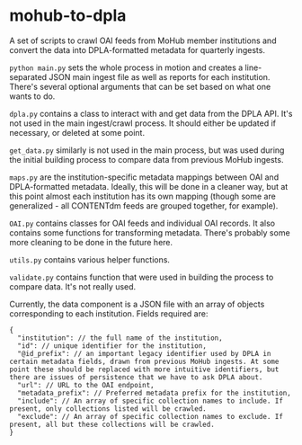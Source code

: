 # mohub-to-dpla

A set of scripts to crawl OAI feeds from MoHub member institutions and convert the data into DPLA-formatted metadata for quarterly ingests.

`python main.py` sets the whole process in motion and creates a line-separated JSON main ingest file as well as reports for each institution. There's several optional arguments that can be set based on what one wants to do.

`dpla.py` contains a class to interact with and get data from the DPLA API. It's not used in the main ingest/crawl process. It should either be updated if necessary, or deleted at some point.

`get_data.py` similarly is not used in the main process, but was used during the initial building process to compare data from previous MoHub ingests.

`maps.py` are the institution-specific metadata mappings between OAI and DPLA-formatted metadata. Ideally, this will be done in a cleaner way, but at this point almost each institution has its own mapping (though some are generalized - all CONTENTdm feeds are grouped together, for example).

`OAI.py` contains classes for OAI feeds and individual OAI records. It also contains some functions for transforming metadata. There's probably some more cleaning to be done in the future here.

`utils.py` contains various helper functions.

`validate.py` contains function that were used in building the process to compare data. It's not really used.

Currently, the data component is a JSON file with an array of objects corresponding to each institution. Fields required are:

```
{
  "institution": // the full name of the institution,
  "id": // unique identifier for the institution,
  "@id_prefix": // an important legacy identifier used by DPLA in certain metadata fields, drawn from previous MoHub ingests. At some point these should be replaced with more intuitive identifiers, but there are issues of persistence that we have to ask DPLA about.
  "url": // URL to the OAI endpoint,
  "metadata_prefix": // Preferred metadata prefix for the institution,
  "include": // An array of specific collection names to include. If present, only collections listed will be crawled.
  "exclude": // An array of specific collection names to exclude. If present, all but these collections will be crawled.
}
```

